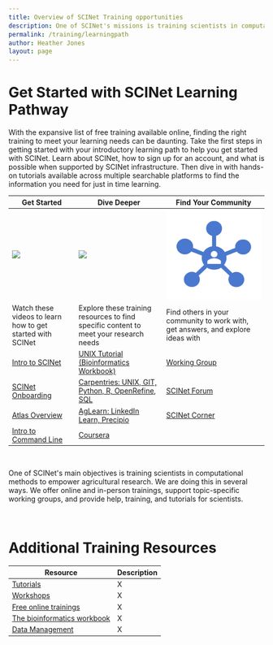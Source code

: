 ```yaml
---
title: Overview of SCINet Training opportunities
description: One of SCINet's missions is training scientists in computational methods to empower agricultural research.
permalink: /training/learningpath
author: Heather Jones
layout: page
---
```



# Get Started with SCINet Learning Pathway

With the expansive list of free training available online, finding the right training to meet your learning needs can be daunting. Take the first steps in getting started with your introductory learning path to help you get started with SCINet. Learn about SCINet, how to sign up for an account, and what is possible when supported by SCINet infrastructure. Then dive in with hands-on tutorials available across multiple searchable platforms to find the information you need for just in time learning.

| Get Started |   Dive Deeper |  Find Your Community |
|---|---|---|
![](https://github.com/USDA-ARS-GBRU/scinet-site/blob/1438d9f137a17aa967d0b1b8e966d5046b5de85a/assets/img/Getting%20Started.png)  |   ![](https://github.com/USDA-ARS-GBRU/scinet-site/blob/1438d9f137a17aa967d0b1b8e966d5046b5de85a/assets/img/Dive%20Deeper.png)| ![](/assets/img/community.png) |
| Watch these videos to learn how to get started with SCINet |  Explore these training resources to find specific content to meet your research needs |  Find others in your community to work with, get answers, and explore ideas with |
| [Intro to SCINet](https://web.microsoftstream.com/video/9a2b95a3-79e6-4176-b5e6-cfd674c034aa)  | [UNIX Tutorial (Bioinformatics Workbook)](https://scinet.usda.gov/training/bioinformatics-workbook) | [Working Group](https://scinet.usda.gov/working-groups) |
| [SCINet Onboarding](https://web.microsoftstream.com/video/bed89bf6-99fc-44f0-9f4a-3e16cd2f2d49) | [Carpentries: UNIX, GIT, Python, R, OpenRefine, SQL](https://scinet.usda.gov/opportunities/events) | [SCINet Forum](https://forum.scinet.usda.gov/) |
| [Atlas Overview](https://scinet.usda.gov/training-archive/2021-10-28-Intro-To-Atlas/)  | [AgLearn: LinkedIn Learn, Precipio](https://scinet.usda.gov/training/free-online-training#aglearn-and-linkedin-learning)| [SCINet Corner](https://forms.gle/7DcBoBvbGcjQDBP38) |
| [Intro to Command Line](https://scinet.usda.gov/training-archive/2021-11-17-command-line-skills/) | [Coursera](https://scinet.usda.gov/training/coursera)|  

<br />

One of SCINet's main objectives is training scientists in computational methods to empower agricultural research. We are doing this in several ways. We offer online and in-person trainings, support topic-specific working groups, and provide help, training, and tutorials for scientists.

<br />

# Additional Training Resources

| Resource |  Description |  
|---|---|
| [Tutorials](/training/tutorials/) |   X | 
| [Workshops](https://scinet.usda.gov/opportunities/events) |   X | 
| [Free online trainings](/training/free-online-training) |   X |
| [The bioinformatics workbook](/training/bioinformatics-workbook) |   X | 
| [Data Management](/training/useful-links.html) |   X | 

<br />
